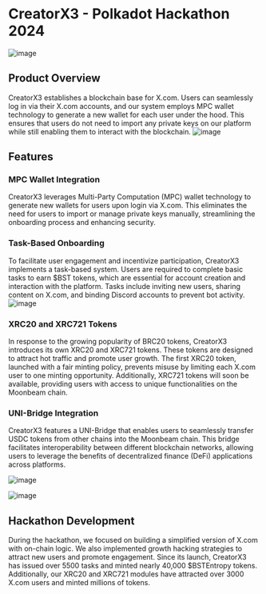 # CreatorX3 - Polkadot Hackathon 2024
![image](https://github.com/AbhiDev3/CreatorX/assets/132817669/0ad978b5-0626-4d77-b723-d67a01210ffa)

## Product Overview

CreatorX3 establishes a blockchain base for X.com. Users can seamlessly log in via their X.com accounts, and our system employs MPC wallet technology to generate a new wallet for each user under the hood. This ensures that users do not need to import any private keys on our platform while still enabling them to interact with the blockchain.
![image](https://github.com/AbhiDev3/CreatorX/assets/132817669/d41d7c7c-1ffe-43b7-8d3c-27fa99ad9b6c)

## Features

### MPC Wallet Integration

CreatorX3 leverages Multi-Party Computation (MPC) wallet technology to generate new wallets for users upon login via X.com. This eliminates the need for users to import or manage private keys manually, streamlining the onboarding process and enhancing security.

### Task-Based Onboarding

To facilitate user engagement and incentivize participation, CreatorX3 implements a task-based system. Users are required to complete basic tasks to earn $BST tokens, which are essential for account creation and interaction with the platform. Tasks include inviting new users, sharing content on X.com, and binding Discord accounts to prevent bot activity.
![image](https://github.com/AbhiDev3/CreatorX/assets/132817669/a14a21f1-6bac-45be-ab67-d3282d2f63fd)

### XRC20 and XRC721 Tokens

In response to the growing popularity of BRC20 tokens, CreatorX3 introduces its own XRC20 and XRC721 tokens. These tokens are designed to attract hot traffic and promote user growth. The first XRC20 token, launched with a fair minting policy, prevents misuse by limiting each X.com user to one minting opportunity. Additionally, XRC721 tokens will soon be available, providing users with access to unique functionalities on the Moonbeam chain.

### UNI-Bridge Integration

CreatorX3 features a UNI-Bridge that enables users to seamlessly transfer USDC tokens from other chains into the Moonbeam chain. This bridge facilitates interoperability between different blockchain networks, allowing users to leverage the benefits of decentralized finance (DeFi) applications across platforms.

![image](https://github.com/AbhiDev3/CreatorX/assets/132817669/5857841a-0629-4410-8924-a3741ecbe14a)

![image](https://github.com/AbhiDev3/CreatorX/assets/132817669/8d00f994-7fd7-409e-98c7-8e8fe3ce560c)

## Hackathon Development

During the hackathon, we focused on building a simplified version of X.com with on-chain logic. We also implemented growth hacking strategies to attract new users and promote engagement. Since its launch, CreatorX3 has issued over 5500 tasks and minted nearly 40,000 $BSTEntropy tokens. Additionally, our XRC20 and XRC721 modules have attracted over 3000 X.com users and minted millions of tokens.

